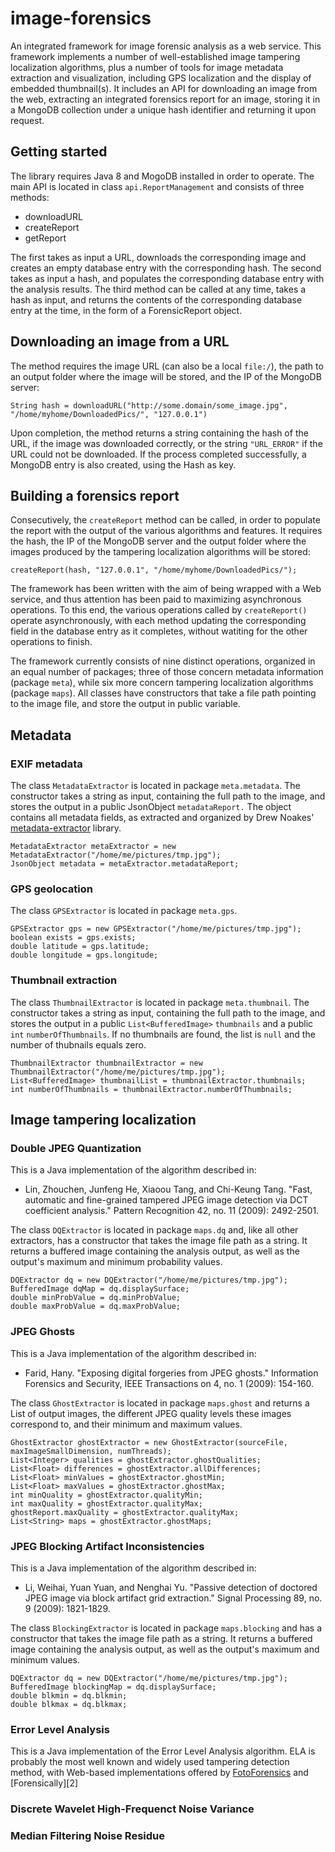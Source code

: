 # image-forensics

An integrated framework for image forensic analysis as a web service. This framework implements a number of well-established image tampering localization algorithms, plus a number of tools for image metadata extraction and visualization, including GPS localization and the display of embedded thumbnail(s). It includes an API for downloading an image from the web, extracting an integrated forensics report for an image, storing it in a MongoDB collection under a unique hash identifier and returning it upon request.

## Getting started

The library requires Java 8 and MogoDB installed in order to operate. The main API is located in class `api.ReportManagement` and consists of three methods:

* downloadURL
* createReport
* getReport

The first takes as input a URL, downloads the corresponding image and creates an empty database entry with the corresponding hash. The second takes as input a hash, and populates the corresponding database entry with the analysis results. The third method can be called at any time, takes a hash as input, and returns the contents of the corresponding database entry at the time, in the form of a ForensicReport object.


## Downloading an image from a URL

The method requires the image URL (can also be a local `file:/`), the path to an output folder where the image will be stored, and the IP of the MongoDB server:

    String hash = downloadURL("http://some.domain/some_image.jpg", "/home/myhome/DownloadedPics/", "127.0.0.1")

Upon completion, the method returns a string containing the hash of the URL, if the image was downloaded correctly, or the string `"URL_ERROR"` if the URL could not be downloaded. If the process completed successfully, a MongoDB entry is also created, using the Hash as key.

## Building a forensics report

Consecutively, the `createReport` method can be called, in order to populate the report with the output of the various algorithms and features. It requires the hash, the IP of the MongoDB server and the output folder where the images produced by the tampering localization algorithms will be stored:

    createReport(hash, "127.0.0.1", "/home/myhome/DownloadedPics/");

The framework has been written with the aim of being wrapped with a Web service, and thus attention has been paid to maximizing asynchronous operations. To this end, the various operations called by `createReport()` operate asynchronously, with each method updating the corresponding field in the database entry as it completes, without watiting for the other operations to finish.

The framework currently consists of nine distinct operations, organized in an equal number of packages; three of those concern metadata information (package `meta`), while six more concern tampering localization algorithms (package `maps`). All classes have constructors that take a file path pointing to the image file, and store the output in public variable.

## Metadata

### EXIF metadata

The class `MetadataExtractor` is located in package `meta.metadata`. The constructor takes a string as input, containing the full path to the image, and stores the output in a public JsonObject `metadataReport.` The object contains all metadata fields, as extracted and organized by Drew Noakes' [metadata-extractor][] library. 

    MetadataExtractor metaExtractor = new MetadataExtractor("/home/me/pictures/tmp.jpg");
    JsonObject metadata = metaExtractor.metadataReport;

### GPS geolocation

The class `GPSExtractor` is located in package `meta.gps`.

    GPSExtractor gps = new GPSExtractor("/home/me/pictures/tmp.jpg");
    boolean exists = gps.exists;
    double latitude = gps.latitude;
    double longitude = gps.longitude;

### Thumbnail extraction

The class `ThumbnailExtractor` is located in package `meta.thumbnail`. The constructor takes a string as input, containing the full path to the image, and stores the output in a public `List<BufferedImage>` `thumbnails` and a public `int` `numberOfThumbnails`. If no thumbnails are found, the list is `null` and the number of thubnails equals zero. 

    ThumbnailExtractor thumbnailExtractor = new ThumbnailExtractor("/home/me/pictures/tmp.jpg");
    List<BufferedImage> thumbnailList = thumbnailExtractor.thumbnails;
    int numberOfThumbnails = thumbnailExtractor.numberOfThumbnails;

## Image tampering localization

### Double JPEG Quantization

This is a Java implementation of the algorithm described in:
* Lin, Zhouchen, Junfeng He, Xiaoou Tang, and Chi-Keung Tang. "Fast, automatic and fine-grained tampered JPEG image detection via DCT coefficient analysis." Pattern Recognition 42, no. 11 (2009): 2492-2501.

The class `DQExtractor` is located in package `maps.dq` and, like all other extractors, has a constructor that takes the image file path as a string. It returns a buffered image containing the analysis output, as well as the output's maximum and minimum probability values.

    DQExtractor dq = new DQExtractor("/home/me/pictures/tmp.jpg");
    BufferedImage dqMap = dq.displaySurface;
    double minProbValue = dq.minProbValue;
    double maxProbValue = dq.maxProbValue;


### JPEG Ghosts

This is a Java implementation of the algorithm described in:
* Farid, Hany. "Exposing digital forgeries from JPEG ghosts." Information Forensics and Security, IEEE Transactions on 4, no. 1 (2009): 154-160.

The class `GhostExtractor` is located in package `maps.ghost` and returns a List of output images, the different JPEG quality levels these images correspond to, and their minimum and maximum values.

    GhostExtractor ghostExtractor = new GhostExtractor(sourceFile, maxImageSmallDimension, numThreads);
    List<Integer> qualities = ghostExtractor.ghostQualities;
    List<Float> differences = ghostExtractor.allDifferences;
    List<Float> minValues = ghostExtractor.ghostMin;
    List<Float> maxValues = ghostExtractor.ghostMax;
    int minQuality = ghostExtractor.qualityMin;
    int maxQuality = ghostExtractor.qualityMax;
    ghostReport.maxQuality = ghostExtractor.qualityMax;
    List<String> maps = ghostExtractor.ghostMaps;

### JPEG Blocking Artifact Inconsistencies

This is a Java implementation of the algorithm described in:
* Li, Weihai, Yuan Yuan, and Nenghai Yu. "Passive detection of doctored JPEG image via block artifact grid extraction." Signal Processing 89, no. 9 (2009): 1821-1829.

The class `BlockingExtractor` is located in package `maps.blocking` and has a constructor that takes the image file path as a string. It returns a buffered image containing the analysis output, as well as the output's maximum and minimum values.

    DQExtractor dq = new DQExtractor("/home/me/pictures/tmp.jpg");
    BufferedImage blockingMap = dq.displaySurface;
    double blkmin = dq.blkmin;
    double blkmax = dq.blkmax;

### Error Level Analysis

This is a Java implementation of the Error Level Analysis algorithm. ELA is probably the most well known and widely used tampering detection method, with Web-based implementations offered by [FotoForensics][] and [Forensically][2]


### Discrete Wavelet High-Frequenct Noise Variance

### Median Filtering Noise Residue



  [metadata-extractor]: https://drewnoakes.com/code/exif/
  [FotoForensics]:http://fotoforensics.com/
  [Forensically]:https://29a.ch/photo-forensics/#forensic-magnifier
